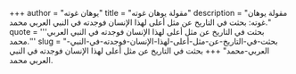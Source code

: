 +++
author = "يوهان غوته"
title = "مقولة يوهان غوته"
description = "مقولة يوهان غوته: بحثت في التاريخ عن مثل أعلى لهذا الإنسان فوجدته في النبي العربي محمد."
quote = '''بحثت في التاريخ عن مثل أعلى لهذا الإنسان فوجدته في النبي العربي محمد.''' 
slug = "بحثت-في-التاريخ-عن-مثل-أعلى-لهذا-الإنسان-فوجدته-في-النبي-العربي-محمد"
+++
بحثت في التاريخ عن مثل أعلى لهذا الإنسان فوجدته في النبي العربي محمد.
